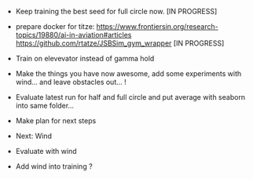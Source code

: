 - Keep training the best seed for full circle now. [IN PROGRESS]

- prepare docker for titze: https://www.frontiersin.org/research-topics/19880/ai-in-aviation#articles
https://github.com/rtatze/JSBSim_gym_wrapper [IN PROGRESS]

- Train on elevevator instead of gamma hold 


- Make the things you have now awesome, add some experiments with wind... and leave obstacles out... !

- Evaluate latest run for half and full circle and put average with seaborn into same folder...



- Make plan for next steps

- Next: Wind
- Evaluate with wind
- Add wind into training ? 